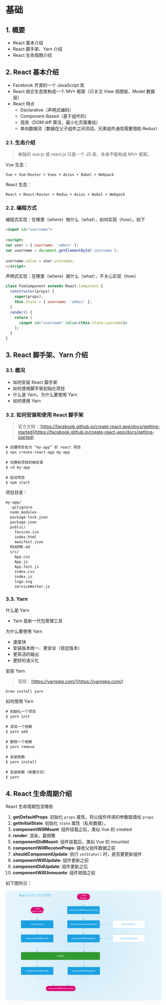 # 基础

## 1. 概要

* React 基本介绍
* React 脚手架、Yarn 介绍
* React 生命周期介绍

## 2. React 基本介绍

* Facebook 开源的一个 JavaScript 库
* React 结合生态库构成一个 MV* 框架（只关注 View 视图层、Model 数据层）
* React 特点
  * Declarative（声明式编码）
  * Component-Based（基于组件的）
  * 高效（DOM diff 算法，最小化页面重绘）
  * 单向数据流（数据在父子组件之间流动，兄弟组件通信需要借助 Redux）

### 2.1. 生态介绍

>单独的 vue.js 或 react.js 只是一个 JS 库，本身不能构成 MV* 框架。

Vue 生态：

```text
Vue + Vue-Router + Vuex + Axios + Babel + Webpack
```

React 生态：

```text
React + React-Router + Redux + Axios + Babel + Webpack
```

### 2.2. 编程方式

编程式实现：在哪里（where）做什么（what），如何实现（how）。如下

```html
<input id="username">

<script>
var user = { username: 'admin' };
var username = document.getElementById('username');

username.value = user.username;
</script>
```

声明式实现：在哪里（where）做什么（what），不关心实现（how）

```jsx
class FooComponent extends React.Component {
  constructor(props) {
    super(props);
    this.state = { username: 'admin' };
  }
  render() {
    return (
      <input id="username" value={this.state.username}>
    );
  }
}
```

## 3. React 脚手架、Yarn 介绍

### 3.1. 概况

* 如何安装 React 脚手架
* 如何使用脚手架初始化项目
* 什么是 Yarn，为什么要使用 Yarn
* 如何使用 Yarn

### 3.2. 如何安装和使用 React 脚手架

>官方文档：[https://facebook.github.io/create-react-app/docs/getting-started](https://facebook.github.io/create-react-app/docs/getting-started)

```shell
# 创建项目名为 “my-app” 的 react 项目
$ npx create-react-app my-app

# 切换到项目的根目录
$ cd my-app

# 启动项目
$ npm start
```

项目目录：

```text
my-app/
  .gitignore
  node_modules
  package-lock.json
  package.json
  public/
    favicon.ico
    index.html
    manifest.json
  README.md
  src/
    App.css
    App.js
    App.test.js
    index.css
    index.js
    logo.svg
    serviceWorker.js
```

### 3.3. Yarn

什么是 Yarn

* Yarn 是新一代包管理工具

为什么要使用 Yarn

* 速度快
* 安装版本统一、更安全（锁定版本）
* 更简洁的输出
* 更好的语义化

安装 Yarn

>官网：[https://yarnpkg.com/](https://yarnpkg.com/)

```shell
brew install yarn
```

如何使用 Yarn

```shell
# 初始化一个项目
$ yarn init

# 添加一个依赖
$ yarn add

# 删除一个依赖
$ yarn remove

# 安装依赖
$ yarn install

# 安装依赖（快捷方式）
$ yarn
```

## 4. React 生命周期介绍

React 生命周期包含哪些

1. **getDefaultProps**: 初始化 `props` 属性，将父组件传递的参数赋值给 `props`
2. **getInitialState**: 初始化 `state` 属性（私有数据）。
3. **componentWillMount**: 组件挂载之前，类似 Vue 的 created
4. **render**: 渲染，最频繁
5. **componentDidMount**: 组件挂载后，类似 Vue 的 mounted
6. **componentWillReceiveProps**: 接收父组件数据之前
7. **shouldComponentUpdate**: 执行 `setState()` 时，是否要更新组件
8. **componentWillUpdate**: 组件更新之前
9. **componentDidUpdate**: 组件更新之后
10. **componentWillUnmounte**: 组件销毁之前

如下图所示：

![./assets/images/2-1.react-lifecycle.png](./assets/images/2-1.react-lifecycle.png)